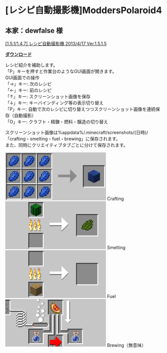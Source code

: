 # [レシピ自動撮影機]ModdersPolaroid4
## 本家：dewfalse 様
[[1.5.1/1.4.7] レシピ自動撮影機 2013/4/17 Ver.1.5.1.5](http://forum.minecraftuser.jp/viewtopic.php?t=11053)

[**ダウンロード**](https://github.com/eyeq/mod-1.11.2-ModdersPolaroid/releases/download/1.0/1.11.2-ModdersPolaroid4-1.0.jar)

レシピ紹介を補助します。  
「P」キーを押すと作業台のようなGUI画面が開きます。  
GUI画面での操作  
「→」キー: 次のレシピ  
「←」キー: 前のレシピ  
「↑」キー: スクリーンショット画像を保存  
「↓」キー: キーバインディング等の表示切り替え  
「P」キー:  自動で次のレシピに切り替えつつスクリーンショット画像を連続保存（自動撮影）  
「O」キー:  クラフト・精錬・燃料・醸造の切り替え  

スクリーンショット画像は%appdata%/.minecraft/screenshots/(日時)/「crafting・smelting・fuel・brewing」に保存されます。  
また、同時にクリエイティブタブごとに分けて保存されます。  

<img src="https://github.com/eyeq/mod-1.11.2-ModdersPolaroid/blob/master/screenshots/crafting.png" width="320px">  
Crafting

<img src="https://github.com/eyeq/mod-1.11.2-ModdersPolaroid/blob/master/screenshots/smelting.png" width="320px">  
Smelting

<img src="https://github.com/eyeq/mod-1.11.2-ModdersPolaroid/blob/master/screenshots/fuel.png" width="320px">  
Fuel

<img src="https://github.com/eyeq/mod-1.11.2-ModdersPolaroid/blob/master/screenshots/brewing.png" width="320px">  
Brewing（無意味）
